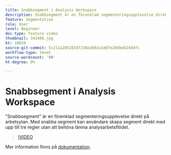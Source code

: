 ```yaml
---
title: Snabbsegment i Analysis Workspace
description: Snabbsegment är en förenklad segmenteringsupplevelse direkt på arbetsytan. Med snabbsegment kan användare skapa segment direkt med upp till tre regler utan att behöva lämna analysarbetsflödet.
feature: Segmentation
role: User
level: Beginner
doc-type: feature video
thumbnail: 341466.jpg
kt: 10029
source-git-commit: 5c211a205283d7238e2083a1d07e2b8bd424ddfc
workflow-type: tm+mt
source-wordcount: '90'
ht-degree: 0%

---
```



# Snabbsegment i Analysis Workspace

&quot;Snabbsegment&quot; är en förenklad segmenteringsupplevelse direkt på arbetsytan. Med snabba segment kan användare skapa segment direkt med upp till tre regler utan att behöva lämna analysarbetsflödet.

>[!VIDEO](https://video.tv.adobe.com/v/341466/?quality=12&learn=on)

Mer information finns på [dokumentation](https://experienceleague.adobe.com/docs/analytics/analyze/analysis-workspace/components/segments/quick-segments.html).
